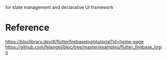 for state management and declarative UI framework

# Reference

https://bloclibrary.dev/#/flutterfirebaselogintutorial?id=home-page
https://github.com/felangel/bloc/tree/master/examples/flutter_firebase_login
